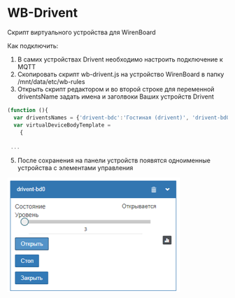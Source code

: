 # WB-Drivent
Скрипт виртуального устройства для  WirenBoard

Как подключить:
1. В самих устройствах Drivent необходимо настроить подключение к MQTT
2. Скопировать скрипт wb-drivent.js на устройство WirenBoard в папку /mnt/data/etc/wb-rules
3. Открыть скрипт редактором и во второй строке для переменной driventsName задать имена и заголвоки Ваших устройств Drivent
   
```js
(function (){
  var driventsNames = {'drivent-bdc':'Гостиная (drivent)', 'drivent-bd0':'Гостевая (drivent)'}
  var virtualDeviceBodyTemplate =
	{

 ...

```
 
5. После сохранения на панели устройств появятся одноименные устройства с элементами управления

![изображение](./doc/drivent.png)
